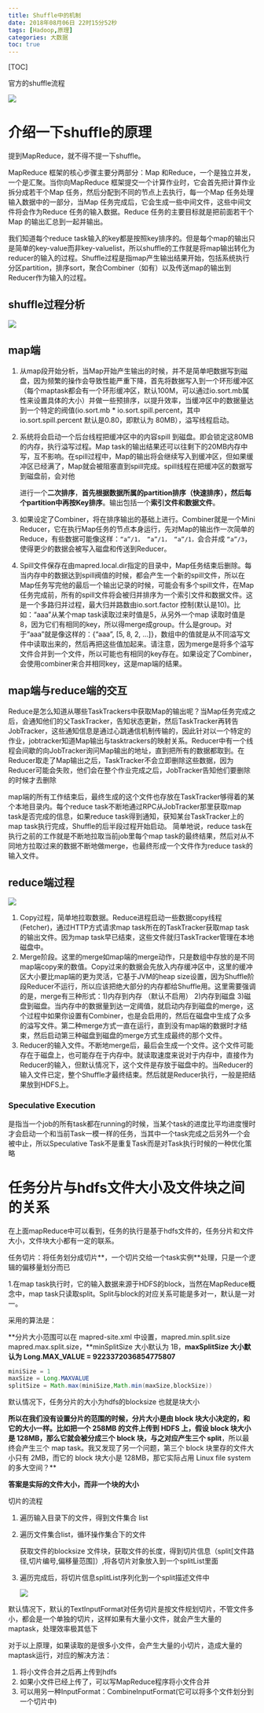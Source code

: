 ```yaml
---
title: Shuffle中的机制
date: 2018年08月06日 22时15分52秒
tags: [Hadoop,原理]
categories: 大数据
toc: true
---
```


[TOC]

官方的shuffle流程

![](https://ws2.sinaimg.cn/large/006tNbRwgy1fuhbmle6ksj30ff07dglu.jpg)

# 介绍一下shuffle的原理

提到MapReduce，就不得不提一下shuffle。

MapReduce 框架的核心步骤主要分两部分：Map 和Reduce，一个是独立并发，一个是汇聚。当你向MapReduce 框架提交一个计算作业时，它会首先把计算作业拆分成若干个Map 任务，然后分配到不同的节点上去执行，每一个Map 任务处理输入数据中的一部分，当Map 任务完成后，它会生成一些中间文件，这些中间文件将会作为Reduce 任务的输入数据。Reduce 任务的主要目标就是把前面若干个Map 的输出汇总到一起并输出。

<!-- more -->

 我们知道每个reduce task输入的key都是按照key排序的。但是每个map的输出只是简单的key-value而非key-valuelist，所以shuffle的工作就是将map输出转化为reducer的输入的过程。Shuffle过程是指map产生输出结果开始，包括系统执行分区partition，排序sort，聚合Combiner（如有）以及传送map的输出到Reducer作为输入的过程。

## shuffle过程分析

![](https://ws2.sinaimg.cn/large/006tNbRwgy1fuhbuwapflj30zc0j4mxv.jpg)





## map端

1. 从map段开始分析，当Map开始产生输出的时候，并不是简单吧数据写到磁盘，因为频繁的操作会导致性能严重下降，首先将数据写入到一个环形缓冲区（每个maptask都会有一个环形缓冲区，默认100M，可以通过io.sort.mb属性来设置具体的大小）并做一些预排序，以提升效率，当缓冲区中的数据量达到一个特定的阀值(io.sort.mb * io.sort.spill.percent，其中io.sort.spill.percent 默认是0.80，即默认为 80MB），溢写线程启动。

2. 系统将会启动一个后台线程把缓冲区中的内容spill 到磁盘。即会锁定这80MB的内存，执行溢写过程。Map task的输出结果还可以往剩下的20MB内存中写，互不影响。在spill过程中，Map的输出将会继续写入到缓冲区，但如果缓冲区已经满了，Map就会被阻塞直到spill完成。spill线程在把缓冲区的数据写到磁盘前，会对他

   进行一个**二次排序**，**首先根据数据所属的partition排序（快速排序），然后每个partition中再按Key排序**。输出包括一个**索引文件和数据文件**。

3. 如果设定了Combiner，将在排序输出的基础上进行。Combiner就是一个Mini Reducer，它在执行Map任务的节点本身运行，先对Map的输出作一次简单的Reduce，有些数据可能像这样：`“a”/1， “a”/1， “a”/1，`会合并成 `“a”/3`，使得更少的数据会被写入磁盘和传送到Reducer。

4. Spill文件保存在由mapred.local.dir指定的目录中，Map任务结束后删除。每当内存中的数据达到spill阀值的时候，都会产生一个新的spill文件，所以在Map任务写完他的最后一个输出记录的时候，可能会有多个spill文件，在Map任务完成前，所有的spill文件将会被归并排序为一个索引文件和数据文件。这是一个多路归并过程，最大归并路数由io.sort.factor 控制(默认是10)。比如：“aaa”从某个map task读取过来时值是5，从另外一个map 读取时值是8，因为它们有相同的key，所以得merge成group。什么是group。对于“aaa”就是像这样的：{“aaa”, [5, 8, 2, …]}，数组中的值就是从不同溢写文件中读取出来的，然后再把这些值加起来。请注意，因为merge是将多个溢写文件合并到一个文件，所以可能也有相同的key存在。如果设定了Combiner，会使用combiner来合并相同key，这是map端的结果。



## map端与reduce端的交互

Reduce是怎么知道从哪些TaskTrackers中获取Map的输出呢？当Map任务完成之后，会通知他们的父TaskTracker，告知状态更新，然后TaskTracker再转告JobTracker，这些通知信息是通过心跳通信机制传输的，因此针对以一个特定的作业，jobtracker知道Map输出与tasktrackers的映射关系。Reducer中有一个线程会间歇的向JobTracker询问Map输出的地址，直到把所有的数据都取到。在Reducer取走了Map输出之后，TaskTracker不会立即删除这些数据，因为Reducer可能会失败，他们会在整个作业完成之后，JobTracker告知他们要删除的时候才去删除



map端的所有工作结束后，最终生成的这个文件也存放在TaskTracker够得着的某个本地目录内。每个reduce task不断地通过RPC从JobTracker那里获取map task是否完成的信息，如果reduce task得到通知，获知某台TaskTracker上的map task执行完成，Shuffle的后半段过程开始启动。
简单地说，reduce task在执行之前的工作就是不断地拉取当前job里每个map task的最终结果，然后对从不同地方拉取过来的数据不断地做merge，也最终形成一个文件作为reduce task的输入文件。





## reduce端过程

![](https://ws1.sinaimg.cn/large/006tNbRwgy1fuhbdybylfj30z40hyq3f.jpg)

1. Copy过程，简单地拉取数据。Reduce进程启动一些数据copy线程(Fetcher)，通过HTTP方式请求map task所在的TaskTracker获取map task的输出文件。因为map task早已结束，这些文件就归TaskTracker管理在本地磁盘中。
2. Merge阶段。这里的merge如map端的merge动作，只是数组中存放的是不同map端copy来的数值。Copy过来的数据会先放入内存缓冲区中，这里的缓冲区大小要比map端的更为灵活，它基于JVM的heap size设置，因为Shuffle阶段Reducer不运行，所以应该把绝大部分的内存都给Shuffle用。这里需要强调的是，merge有三种形式：1)内存到内存 （默认不启用） 2)内存到磁盘  3)磁盘到磁盘。当内存中的数据量到达一定阈值，就启动内存到磁盘的merge，这个过程中如果你设置有Combiner，也是会启用的，然后在磁盘中生成了众多的溢写文件。第二种merge方式一直在运行，直到没有map端的数据时才结束，然后启动第三种磁盘到磁盘的merge方式生成最终的那个文件。
3. Reducer的输入文件。不断地merge后，最后会生成一个文件。这个文件可能存在于磁盘上，也可能存在于内存中。就读取速度来说对于内存中，直接作为Reducer的输入，但默认情况下，这个文件是存放于磁盘中的。当Reducer的输入文件已定，整个Shuffle才最终结束。然后就是Reducer执行，一般是把结果放到HDFS上。





### Speculative Execution

是指当一个job的所有task都在running的时候，当某个task的进度比平均进度慢时才会启动一个和当前Task一模一样的任务，当其中一个task完成之后另外一个会被中止，所以Speculative Task不是重复Task而是对Task执行时候的一种优化策略





# 任务分片与hdfs文件大小及文件块之间的关系

在上面mapReduce中可以看到，任务的执行是基于hdfs文件的，任务分片和文件大小，文件块大小都有一定的联系。

任务切片：将任务划分成切片**，一个切片交给一个task实例**处理，只是一个逻辑的偏移量划分而已

1.在map task执行时，它的输入数据来源于HDFS的block，当然在MapReduce概念中，map task只读取split。Split与block的对应关系可能是多对一，默认是一对一。

采用的算法是：

**分片大小范围可以在 mapred-site.xml 中设置，mapred.min.split.size mapred.max.split.size，**minSplitSize 大小默认为 1B，**maxSplitSize 大小默认为 Long.MAX_VALUE = 9223372036854775807**

```java
miniSize = 1
maxSize = Long.MAXVALUE
splitSize = Math.max(miniSize,Math.min(maxSize,blockSize))
```

默认情况下，任务分片的大小为hdfs的blocksize 也就是块大小

**所以在我们没有设置分片的范围的时候，分片大小是由 block 块大小决定的，和它的大小一样。比如把一个 258MB 的文件上传到 HDFS 上，假设 block 块大小是 128MB，那么它就会被分成三个 block 块，与之对应产生三个 split**，所以最终会产生三个 map task。我又发现了另一个问题，第三个 block 块里存的文件大小只有 2MB，而它的 block 块大小是 128MB，那它实际占用 Linux file system 的多大空间？**

**答案是实际的文件大小，而非一个块的大小**



切片的流程

1. 遍历输入目录下的文件，得到文件集合 list

2. 遍历文件集合list，循环操作集合下的文件

   获取文件的blocksize 文件块，获取文件的长度，得到切片信息（split[文件路径,切片编号,偏移量范围]）,将各切片对象放入到一个splitList里面


3. 遍历完成后，将切片信息splitList序列化到一个split描述文件中

   ![](https://ws1.sinaimg.cn/large/006tNbRwgy1fufyt54ouvj30cq03c0so.jpg)





默认情况下，默认的TextInputFormat对任务切片是按文件规划切片，不管文件多小，都会是一个单独的切片，这样如果有大量小文件，就会产生大量的maptask，处理效率极其低下



对于以上原理，如果读取的是很多小文件，会产生大量的小切片，造成大量的maptask运行，对应的解决方法：

1. 将小文件合并之后再上传到hdfs
2. 如果小文件已经上传了，可以写MapReduce程序将小文件合并
3. 可以用另一种InputFormat：CombineInputFormat(它可以将多个文件划分到一个切片中)





